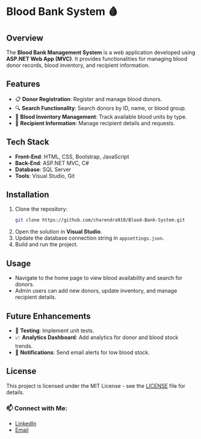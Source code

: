# Blood Bank System 🩸

## Overview
The **Blood Bank Management System** is a web application developed using **ASP.NET Web App (MVC)**. It provides functionalities for managing blood donor records, blood inventory, and recipient information.

## Features
- 📋 **Donor Registration**: Register and manage blood donors.
- 🔍 **Search Functionality**: Search donors by ID, name, or blood group.
- 🏥 **Blood Inventory Management**: Track available blood units by type.
- 🧾 **Recipient Information**: Manage recipient details and requests.

## Tech Stack
- **Front-End**: HTML, CSS, Bootstrap, JavaScript
- **Back-End**: ASP.NET MVC, C#
- **Database**: SQL Server
- **Tools**: Visual Studio, Git

## Installation
1. Clone the repository:
    ```bash
    git clone https://github.com/charendra910/Blood-Bank-System.git
2. Open the solution in **Visual Studio**.
3. Update the database connection string in `appsettings.json`.
4. Build and run the project.

## Usage
- Navigate to the home page to view blood availability and search for donors.
- Admin users can add new donors, update inventory, and manage recipient details.

## Future Enhancements
- 🧪 **Testing**: Implement unit tests.
- 📈 **Analytics Dashboard**: Add analytics for donor and blood stock trends.
- 📧 **Notifications**: Send email alerts for low blood stock.


## License
This project is licensed under the MIT License - see the [LICENSE](LICENSE) file for details.

### 📫 Connect with Me:
- [LinkedIn](http://linkedin.com/in/harendra-chaudhary-54446324b)
- [Email](mailto:harendratharu0@gmail.com)
